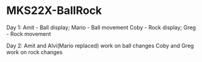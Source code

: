# MKS22X-BallRock
Day 1:
Amit - Ball display; Mario - Ball movement
Coby - Rock display; Greg - Rock movement

Day 2:
Amit and Alvi(Mario replaced) work on ball changes
Coby and Greg work on rock changes
